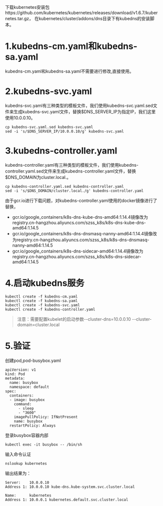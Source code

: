 下载kubernetes安装包https://github.com/kubernetes/kubernetes/releases/download/v1.6.7/kubernetes.tar.gz，
在kubernetes/cluster/addons/dns目录下有kubedns的安装脚本。

# 1.kubedns-cm.yaml和kubedns-sa.yaml
kubedns-cm.yaml和kubedns-sa.yaml不需要进行修改,直接使用。

# 2.kubedns-svc.yaml
kubedns-svc.yaml有三种类型的模板文件，我们使用kubedns-svc.yaml.sed文件来生成kubedns-svc.yaml文件，替换$DNS_SERVER_IP为指定IP，我们这里使用10.0.0.10。
```
cp kubedns-svc.yaml.sed kubedns-svc.yaml
sed -i 's/$DNS_SERVER_IP/10.0.0.10/g' kubedns-svc.yaml
```

# 3.kubedns-controller.yaml
kubedns-controller.yaml有三种类型的模板文件，我们使用kubedns-controller.yaml.sed文件来生成kubedns-controller.yaml文件，替换$DNS_DOMAIN为cluster.local.。
```
cp kubedns-controller.yaml.sed kubedns-controller.yaml
sed -i 's/$DNS_DOMAIN/cluster.local./g' kubedns-controller.yaml
```
由于gcr.io进行下载问题，对kubedns-controller.yaml使用的docker镜像进行了替换，
- gcr.io/google_containers/k8s-dns-kube-dns-amd64:1.14.4镜像改为registry.cn-hangzhou.aliyuncs.com/szss_k8s/k8s-dns-kube-dns-amd64:1.14.5
- gcr.io/google_containers/k8s-dns-dnsmasq-nanny-amd64:1.14.4镜像改为registry.cn-hangzhou.aliyuncs.com/szss_k8s/k8s-dns-dnsmasq-nanny-amd64:1.14.5
- gcr.io/google_containers/k8s-dns-sidecar-amd64:1.14.4镜像改为registry.cn-hangzhou.aliyuncs.com/szss_k8s/k8s-dns-sidecar-amd64:1.14.5


# 4.启动kubedns服务
```
kubectl create -f kubedns-cm.yaml
kubectl create -f kubedns-sa.yaml
kubectl create -f kubedns-svc.yaml
kubectl create -f kubedns-controller.yaml
```
>注意：需要配置kubelet的启动参数--cluster-dns=10.0.0.10  --cluster-domain=cluster.local

# 5.验证
创建pod,pod-busybox.yaml
```
apiVersion: v1
kind: Pod
metadata:
  name: busybox
  namespace: default
spec:
  containers:
  - image: busybox
    command:
      - sleep
      - "3600"
    imagePullPolicy: IfNotPresent
    name: busybox
  restartPolicy: Always
```

登录busybox容器内部
```
kubectl exec -it busybox -- /bin/sh
```

输入命令认证
```
nslookup kubernetes
```
输出结果为：
```
Server:    10.0.0.10
Address 1: 10.0.0.10 kube-dns.kube-system.svc.cluster.local

Name:      kubernetes
Address 1: 10.0.0.1 kubernetes.default.svc.cluster.local
```
